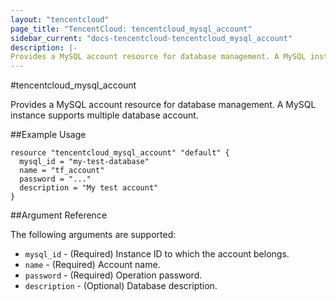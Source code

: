 ```yaml
---
layout: "tencentcloud"
page_title: "TencentCloud: tencentcloud_mysql_account"
sidebar_current: "docs-tencentcloud-tencentcloud_mysql_account"
description: |-
Provides a MySQL account resource for database management. A MySQL instance supports multiple database account.
---
```


#tencentcloud_mysql_account

Provides a MySQL account resource for database management. A MySQL instance supports multiple database account.


##Example Usage

```
resource "tencentcloud_mysql_account" "default" {
  mysql_id = "my-test-database"
  name = "tf_account"
  password = "..."
  description = "My test account"
}

```

##Argument Reference


The following arguments are supported:

- `mysql_id` - (Required) Instance ID to which the account belongs.
- `name` - (Required) Account name.
- `password` - (Required) Operation password.
- `description` - (Optional) Database description.